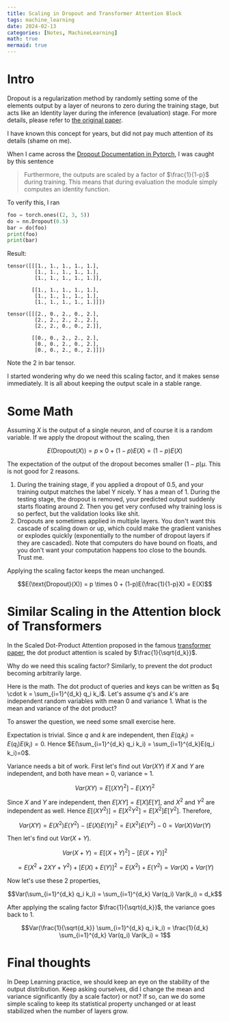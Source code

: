 ```yaml
---
title: Scaling in Dropout and Transformer Attention Block
tags: machine_learning
date: 2024-02-13
categories: [Notes, MachineLearning]
math: true
mermaid: true
---
```


# Intro

Dropout is a regularization method by randomly setting some of the elements output by a layer of neurons to zero during the training stage, but acts like an Identity layer during the inference (evaluation) stage. For more details, please refer to [the original paper](https://arxiv.org/abs/1207.0580).

I have known this concept for years, but did not pay much attention of its details (shame on me).

When I came across the [Dropout Documentation in Pytorch](https://pytorch.org/docs/stable/generated/torch.nn.Dropout.html), I was caught by this sentence

> Furthermore, the outputs are scaled by a factor of $\frac{1}{1-p}$ during training. This means that during evaluation the module simply computes an identity function.

To verify this, I ran

```python
foo = torch.ones((2, 3, 5))
do = nn.Dropout(0.5)
bar = do(foo)
print(foo)
print(bar)
```

Result:

```
tensor([[[1., 1., 1., 1., 1.],
         [1., 1., 1., 1., 1.],
         [1., 1., 1., 1., 1.]],

        [[1., 1., 1., 1., 1.],
         [1., 1., 1., 1., 1.],
         [1., 1., 1., 1., 1.]]])

tensor([[[2., 0., 2., 0., 2.],
         [2., 2., 2., 2., 2.],
         [2., 2., 0., 0., 2.]],

        [[0., 0., 2., 2., 2.],
         [0., 0., 2., 0., 2.],
         [0., 0., 2., 0., 2.]]])
```

Note the 2 in bar tensor.

I started wondering why do we need this scaling factor, and it makes sense immediately. It is all about keeping the output scale in a stable range.

# Some Math

Assuming $X$ is the output of a single neuron, and of course it is a random variable. If we apply the dropout without the scaling, then

$$E(\text{Dropout}(X)) = p \times 0 + (1-p)E(X) = (1-p)E(X)$$

The expectation of the output of the dropout becomes smaller $(1-p)\mu$. This is not good for 2 reasons.

1. During the training stage, if you applied a dropout of 0.5, and your training output matches the label Y nicely. Y has a mean of 1. During the testing stage, the dropout is removed, your predicted output suddenly starts floating around 2. Then you get very confused why training loss is so perfect, but the validation looks like shit.
2. Dropouts are sometimes applied in multiple layers. You don't want this cascade of scaling down or up, which could make the gradient vanishes or explodes quickly (exponentially to the number of dropout layers if they are cascaded). Note that computers do have bound on floats, and you don't want your computation happens too close to the bounds. Trust me.

Applying the scaling factor keeps the mean unchanged.

$$E(\text{Dropout}(X)) = p \times 0 + (1-p)E(\frac{1}{1-p}X) = E(X)$$

# Similar Scaling in the Attention block of Transformers

In the Scaled Dot-Product Attention proposed in the famous [transformer paper](https://arxiv.org/pdf/1706.03762.pdf), the dot product attention is scaled by $\frac{1}{\sqrt{d_k}}$.

Why do we need this scaling factor? Similarly, to prevent the dot product
becoming arbitrarily large.

Here is the math. The dot product of queries and keys can be written as $q \cdot
k = \sum_{i=1}^{d_k} q_i k_i$. Let's assume $q$'s and $k$'s are independent random variables with mean 0 and variance 1. What is the mean and variance of the dot product?

To answer the question, we need some small exercise here.

Expectation is trivial. Since $q$ and $k$ are independent, then $E(q_i k_i) = E(q_i) E(k_i) = 0$. Hence $E(\sum_{i=1}^{d_k} q_i k_i) = \sum_{i=1}^{d_k}E(q_i k_i)=0$.

Variance needs a bit of work. First let's find out $Var(XY)$ if $X$ and $Y$ are independent, and both have mean = 0, variance = 1.

$$Var(XY) = E[(XY)^2] - E(XY)^2$$

Since $X$ and $Y$ are independent, then $E[XY] = E[X]E[Y]$, and $X^2$ and $Y^2$ are independent as well. Hence $E[(XY^2)] = E[X^2 Y^2] = E[X^2]E[Y^2]$. Therefore,

$$Var(XY) = E(X^2)E(Y^2) - (E(X)E(Y))^2 = E(X^2)E(Y^2) - 0 = Var(X)Var(Y)$$

Then let's find out $Var(X + Y)$.

$$Var(X + Y) = E[(X + Y)^2] - [E(X+Y)]^2$$

$$ = E(X^2 + 2XY + Y^2) + [E(X) + E(Y)]^2 = E(X^2) + E(Y^2) = Var(X) + Var(Y)$$

Now let's use these 2 properties,

$$Var(\sum_{i=1}^{d_k} q_i k_i) = \sum_{i=1}^{d_k} Var(q_i) Var(k_i) = d_k$$

After applying the scaling factor $\frac{1}{\sqrt{d_k}}$, the variance goes back to 1.

$$Var(\frac{1}{\sqrt{d_k}} \sum_{i=1}^{d_k} q_i k_i) = \frac{1}{d_k} \sum_{i=1}^{d_k} Var(q_i) Var(k_i) = 1$$

# Final thoughts

In Deep Learning practice, we should keep an eye on the stability of the output distribution. Keep asking ourselves, did I change the mean and variance significantly (by a scale factor) or not? If so, can we do some simple scaling to keep its statistical property unchanged or at least stabilized when the number of layers grow.
